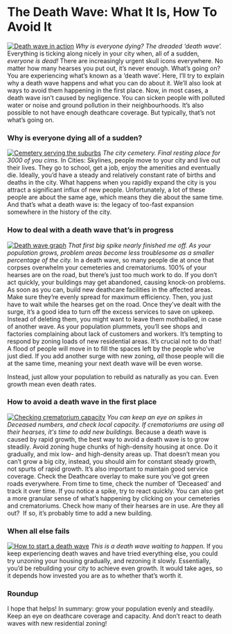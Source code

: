 # The Death Wave: What It Is, How To Avoid It

[![Death wave in action](https://www.lovecitiesskylines.com//wp-content/uploads/2018/09/death-wave-suburbs.jpg)](https://www.lovecitiesskylines.com//wp-content/uploads/2018/09/death-wave-suburbs.jpg)
*Why is everyone dying? The dreaded ‘death wave’.*
Everything is ticking along nicely in your city when, all of a sudden, *everyone is dead!* There are increasingly urgent skull icons everywhere. No matter how many hearses you put out, it’s never enough. What’s going on? You are experiencing what’s known as a ‘death wave’.
Here, I’ll try to explain why a death wave happens and what you can do about it. We’ll also look at ways to avoid them happening in the first place.
Now, in most cases, a death wave isn’t caused by negligence. You can sicken people with polluted water or noise and ground pollution in their neighbourhoods. It’s also possible to not have enough deathcare coverage. But typically, that’s not what’s going on.
### Why is everyone dying all of a sudden?


[![Cemetery serving the suburbs](https://www.lovecitiesskylines.com//wp-content/uploads/2018/09/cemetery-cities.jpg)](https://www.lovecitiesskylines.com//wp-content/uploads/2018/09/cemetery-cities.jpg)
*The city cemetery. Final resting place for 3000 of you cims.*
In Cities: Skylines, people move to your city and live out their lives. They go to school, get a job, enjoy the amenities and eventually die. Ideally, you’d have a steady and relatively constant rate of births and deaths in the city.
What happens when you rapidly expand the city is you attract a significant influx of new people. Unfortunately, a lot of these people are about the same age, which means they die about the same time. And that’s what a death wave is: the legacy of too-fast expansion somewhere in the history of the city.
### How to deal with a death wave that’s in progress


[![Death wave graph](https://www.lovecitiesskylines.com//wp-content/uploads/2018/09/death-wave-graph.jpg)](https://www.lovecitiesskylines.com//wp-content/uploads/2018/09/death-wave-graph.jpg)
*That first big spike nearly finished me off. As your population grows, problem areas become less troublesome as a smaller percentage of the city.*
In a death wave, so many people die at once that corpses overwhelm your cemeteries and crematoriums. 100% of your hearses are on the road, but there’s just too much work to do.
If you don’t act quickly, your buildings may get abandoned, causing knock-on problems. As soon as you can, build new deathcare facilities in the affected areas. Make sure they’re evenly spread for maximum efficiency.
Then, you just have to wait while the hearses get on the road. Once they’ve dealt with the surge, it’s a good idea to turn off the excess services to save on upkeep. Instead of deleting them, you might want to leave them mothballed, in case of another wave.
As your population plummets, you’ll see shops and factories complaining about lack of customers and workers. It’s tempting to respond by zoning loads of new residential areas. It’s crucial not to do that! A flood of people will move in to fill the spaces left by the people who’ve just died. If you add another surge with new zoning, *all* those people will die at the same time, meaning your next death wave will be even worse.

Instead, just allow your population to rebuild as naturally as you can. Even growth mean even death rates.
### How to avoid a death wave in the first place


[![Checking crematorium capacity](https://www.lovecitiesskylines.com//wp-content/uploads/2018/09/crematorium-capacity.jpg)](https://www.lovecitiesskylines.com//wp-content/uploads/2018/09/crematorium-capacity.jpg)
*You can keep an eye on spikes in Deceased numbers, and check local capacity. If crematoriums are using all their hearses, it's time to add new buildings.*
Because a death wave is caused by rapid growth, the best way to avoid a death wave is to grow steadily. Avoid zoning huge chunks of high-density housing at once. Do it gradually, and mix low- and high-density areas up.
That doesn’t mean you can’t grow a big city, instead, you should aim for constant steady growth, not spurts of rapid growth.
It’s also important to maintain good service coverage. Check the Deathcare overlay to make sure you’ve got green roads everywhere. From time to time, check the number of ‘Deceased’ and track it over time. If you notice a spike, try to react quickly.
You can also get a more granular sense of what’s happening by clicking on your cemeteries and crematoriums. Check how many of their hearses are in use. Are they all out?  If so, it’s probably time to add a new building. 
### When all else fails


[![How to start a death wave](https://www.lovecitiesskylines.com//wp-content/uploads/2018/09/high-density-zoning.jpg)](https://www.lovecitiesskylines.com//wp-content/uploads/2018/09/high-density-zoning.jpg)
*This is a death wave waiting to happen.*
If you keep experiencing death waves and have tried everything else, you could try unzoning your housing gradually, and rezoning it slowly. Essentially, you’d be rebuilding your city to achieve even growth. It would take ages, so it depends how invested you are as to whether that’s worth it.
### Roundup


I hope that helps! In summary: grow your population evenly and steadily. Keep an eye on deathcare coverage and capacity. And don’t react to death waves with new residential zoning!